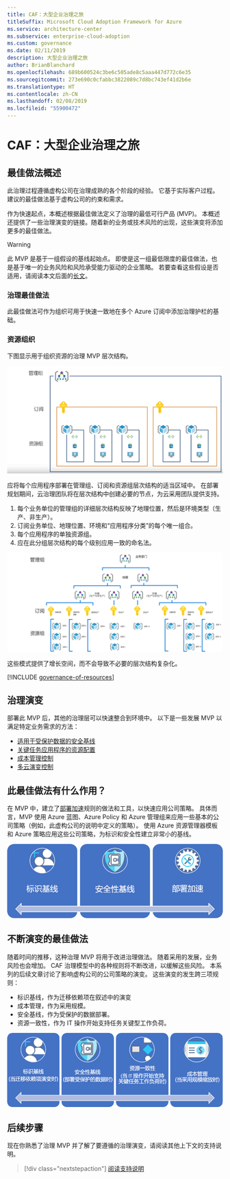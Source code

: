 ```yaml
---
title: CAF：大型企业治理之旅
titleSuffix: Microsoft Cloud Adoption Framework for Azure
ms.service: architecture-center
ms.subservice: enterprise-cloud-adoption
ms.custom: governance
ms.date: 02/11/2019
description: 大型企业治理之旅
author: BrianBlanchard
ms.openlocfilehash: 689b600524c3be6c505ade8c5aaa447d772c6e35
ms.sourcegitcommit: 273e690c0cfabbc3822089c7d8bc743ef41d2b6e
ms.translationtype: HT
ms.contentlocale: zh-CN
ms.lasthandoff: 02/08/2019
ms.locfileid: "55900472"
---
```

# <a name="caf-large-enterprise-governance-journey"></a>CAF：大型企业治理之旅

## <a name="best-practice-overview"></a>最佳做法概述

此治理过程遵循虚构公司在治理成熟的各个阶段的经验。 它基于实际客户过程。 建议的最佳做法基于虚构公司的约束和需求。

作为快速起点，本概述根据最佳做法定义了治理的最低可行产品 (MVP)。 本概述还提供了一些治理演变的链接。随着新的业务或技术风险的出现，这些演变将添加更多的最佳做法。

> [!WARNING]
> 此 MVP 是基于一组假设的基线起始点。 即使是这一组最低限度的最佳做法，也是基于唯一的业务风险和风险承受能力驱动的企业策略。 若要查看这些假设是否适用，请阅读本文后面的[长文](./narrative.md)。

### <a name="governance-best-practice"></a>治理最佳做法

此最佳做法可作为组织可用于快速一致地在多个 Azure 订阅中添加治理护栏的基础。

### <a name="resource-organization"></a>资源组织

下图显示用于组织资源的治理 MVP 层次结构。

![资源组织图](../../../_images/governance/resource-organization.png)

应将每个应用程序部署在管理组、订阅和资源组层次结构的适当区域中。 在部署规划期间，云治理团队将在层次结构中创建必要的节点，为云采用团队提供支持。

1. 每个业务单位的管理组的详细层次结构反映了地理位置，然后是环境类型（生产、非生产）。
2. 订阅业务单位、地理位置、环境和“应用程序分类”的每个唯一组合。
3. 每个应用程序的单独资源组。
4. 应在此分组层次结构的每个级别应用一致的命名法。

![大型企业资源组织图](../../../_images/governance/large-enterprise-resource-organization.png)

这些模式提供了增长空间，而不会导致不必要的层次结构复杂化。

[!INCLUDE [governance-of-resources](../../../../../includes/cloud-adoption/governance/governance-of-resources.md)]

## <a name="governance-evolutions"></a>治理演变

部署此 MVP 后，其他的治理层可以快速整合到环境中。 以下是一些发展 MVP 以满足特定业务需求的方法：

- [适用于受保护数据的安全基线](./security-baseline-evolution.md)
- [关键任务应用程序的资源配置](./resource-consistency-evolution.md)
- [成本管理控制](./cost-management-evolution.md)
- [多云演变控制](./multi-cloud-evolution.md)

<!-- markdownlint-disable MD026 -->

## <a name="what-does-this-best-practice-do"></a>此最佳做法有什么作用？

在 MVP 中，建立了[部署加速](../../deployment-acceleration/overview.md)规则的做法和工具，以快速应用公司策略。 具体而言，MVP 使用 Azure 蓝图、Azure Policy 和 Azure 管理组来应用一些基本的公司策略（例如，此虚构公司的说明中定义的策略）。 使用 Azure 资源管理器模板和 Azure 策略应用这些公司策略，为标识和安全性建立非常小的基线。

![增量治理 MVP 的示例](../../../_images/governance/governance-mvp.png)

## <a name="evolving-the-best-practice"></a>不断演变的最佳做法

随着时间的推移，这种治理 MVP 将用于改进治理做法。 随着采用的发展，业务风险也会增加。 CAF 治理模型中的各种规则将不断改进，以缓解这些风险。 本系列的后续文章讨论了影响虚构公司的公司策略的演变。 这些演变的发生跨三项规则：

- 标识基线，作为迁移依赖项在叙述中的演变
- 成本管理，作为采用规模。
- 安全基线，作为受保护的数据部署。
- 资源一致性，作为 IT 操作开始支持任务关键型工作负荷。

![增量治理 MVP 的示例](../../../_images/governance/governance-evolution-large.png)

## <a name="next-steps"></a>后续步骤

现在你熟悉了治理 MVP 并了解了要遵循的治理演变，请阅读其他上下文的支持说明。

> [!div class="nextstepaction"]
> [阅读支持说明](./narrative.md)
